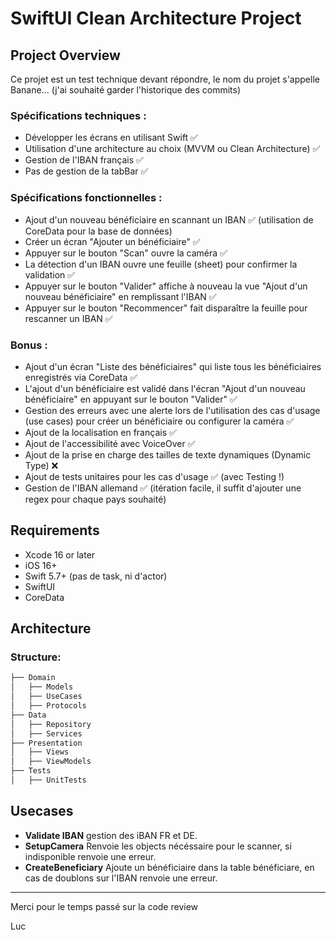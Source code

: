# SwiftUI Clean Architecture Project

## Project Overview

Ce projet est un test technique devant répondre, le nom du projet s'appelle Banane... (j'ai souhaité garder l'historique des commits)

### Spécifications techniques :

- Développer les écrans en utilisant Swift ✅
- Utilisation d'une architecture au choix (MVVM ou Clean Architecture) ✅
- Gestion de l'IBAN français ✅
- Pas de gestion de la tabBar ✅

### Spécifications fonctionnelles :

- Ajout d'un nouveau bénéficiaire en scannant un IBAN ✅ (utilisation de CoreData pour la base de données)
- Créer un écran "Ajouter un bénéficiaire" ✅
- Appuyer sur le bouton "Scan" ouvre la caméra ✅
- La détection d'un IBAN ouvre une feuille (sheet) pour confirmer la validation ✅
- Appuyer sur le bouton "Valider" affiche à nouveau la vue "Ajout d'un nouveau bénéficiaire" en remplissant l'IBAN ✅
- Appuyer sur le bouton "Recommencer" fait disparaître la feuille pour rescanner un IBAN ✅

### Bonus :

- Ajout d'un écran "Liste des bénéficiaires" qui liste tous les bénéficiaires enregistrés via CoreData ✅
- L'ajout d'un bénéficiaire est validé dans l'écran "Ajout d'un nouveau bénéficiaire" en appuyant sur le bouton "Valider" ✅
- Gestion des erreurs avec une alerte lors de l'utilisation des cas d'usage (use cases) pour créer un bénéficiaire ou configurer la caméra ✅
- Ajout de la localisation en français ✅
- Ajout de l'accessibilité avec VoiceOver ✅
- Ajout de la prise en charge des tailles de texte dynamiques (Dynamic Type) ❌
- Ajout de tests unitaires pour les cas d'usage ✅ (avec Testing !)
- Gestion de l'IBAN allemand ✅ (itération facile, il suffit d'ajouter une regex pour chaque pays souhaité)

## Requirements

- Xcode 16 or later
- iOS 16+
- Swift 5.7+ (pas de task, ni d'actor)
- SwiftUI
- CoreData

## Architecture
  
### Structure:

```bash
├── Domain
│   ├── Models
│   ├── UseCases
│   ├── Protocols
├── Data
│   ├── Repository
│   ├── Services
├── Presentation
│   ├── Views
│   ├── ViewModels
├── Tests
│   ├── UnitTests
```

## Usecases

- **Validate IBAN** gestion des iBAN FR et DE.
- **SetupCamera** Renvoie les objects nécéssaire pour le scanner, si indisponible renvoie une erreur.
- **CreateBeneficiary** Ajoute un bénéficiaire dans la table bénéficiare, en cas de doublons sur l'IBAN renvoie une erreur.

-----

Merci pour le temps passé sur la code review

Luc
